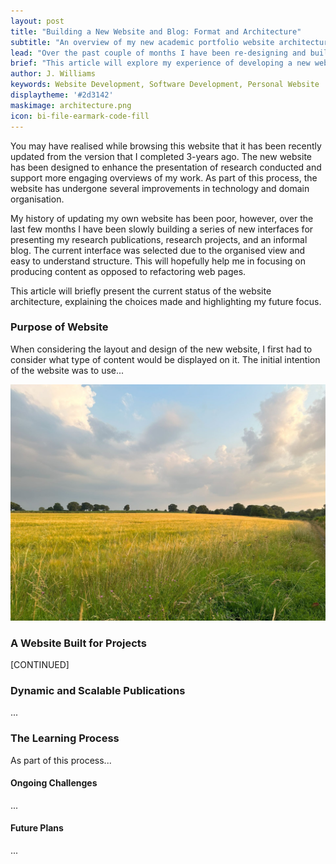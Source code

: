 ```yaml
---
layout: post
title: "Building a New Website and Blog: Format and Architecture"
subtitle: "An overview of my new academic portfolio website architecture, explaining the design considerations and organisation."
lead: "Over the past couple of months I have been re-designing and building a new online portfolio for my work. This article will explore my design choices and experience in developing jwilliams.science."
brief: "This article will explore my experience of developing a new website for use as my main portfolio of work. My previous website had been developed and not updated for roughly three years and the new website will support enhanced project and blog-based updates. This article shares a few thoughts about my experiences in designing the new online presence."
author: J. Williams
keywords: Website Development, Software Development, Personal Website
displaytheme: '#2d3142'
maskimage: architecture.png
icon: bi-file-earmark-code-fill
---
```

You may have realised while browsing this website that it has been recently updated from the version that I completed 3-years ago. The new website has been designed to enhance the presentation of research conducted and support more engaging overviews of my work. As part of this process, the website has undergone several improvements in technology and domain organisation.

My history of updating my own website has been poor, however, over the last few months I have been slowly building a series of new interfaces for presenting my research publications, research projects, and an informal blog. The current interface was selected due to the organised view and easy to understand structure. This will hopefully help me in focusing on producing content as opposed to refactoring web pages. 

This article will briefly present the current status of the website architecture, explaining the choices made and highlighting my future focus.

### Purpose of Website

When considering the layout and design of the new website, I first had to consider what type of content would be displayed on it. The initial intention of the website was to use...

![Demo image to check that everything is working.](../images/blogbackground.jpg)

### A Website Built for Projects

[CONTINUED]

### Dynamic and Scalable Publications

...

### The Learning Process

As part of this process...

#### Ongoing Challenges

...

#### Future Plans

...
